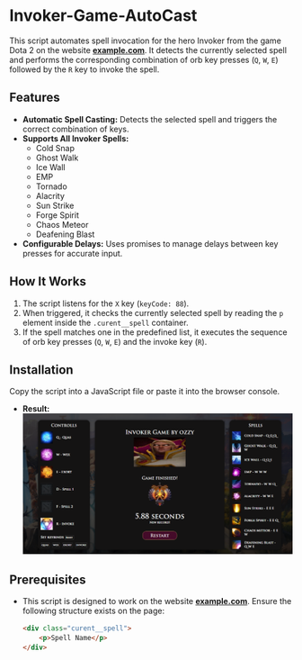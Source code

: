 # Invoker-Game-AutoCast

This script automates spell invocation for the hero Invoker from the game Dota 2 on the website **[example.com](https://invoker-game.com/)**. It detects the currently selected spell and performs the corresponding combination of orb key presses (`Q`, `W`, `E`) followed by the `R` key to invoke the spell.

## Features

- **Automatic Spell Casting:** Detects the selected spell and triggers the correct combination of keys.
- **Supports All Invoker Spells:**
  - Cold Snap
  - Ghost Walk
  - Ice Wall
  - EMP
  - Tornado
  - Alacrity
  - Sun Strike
  - Forge Spirit
  - Chaos Meteor
  - Deafening Blast
- **Configurable Delays:** Uses promises to manage delays between key presses for accurate input.

## How It Works

1. The script listens for the `X` key (`keyCode: 88`).
2. When triggered, it checks the currently selected spell by reading the `p` element inside the `.curent__spell` container.
3. If the spell matches one in the predefined list, it executes the sequence of orb key presses (`Q`, `W`, `E`) and the invoke key (`R`).
   
## Installation
Copy the script into a JavaScript file or paste it into the browser console.

- **Result:** ![Result](1.png)
  
## Prerequisites

- This script is designed to work on the website **[example.com](https://invoker-game.com/)**. Ensure the following structure exists on the page:
  ```html
  <div class="curent__spell">
      <p>Spell Name</p>
  </div>
